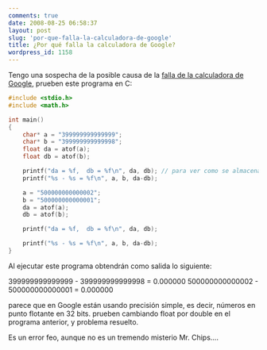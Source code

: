 ```yaml
---
comments: true
date: 2008-08-25 06:58:37
layout: post
slug: 'por-que-falla-la-calculadora-de-google'
title: ¿Por qué falla la calculadora de Google?
wordpress_id: 1158
---
```


Tengo una sospecha de la posible causa de la [falla de la calculadora de Google](http://www.fayerwayer.com/2008/08/segun-google-500000000000002-500000000000001-0/), prueben este programa en C:


```c
#include <stdio.h>
#include <math.h>

int main()
{
    char* a = "399999999999999";
    char* b = "399999999999998";
    float da = atof(a);
    float db = atof(b);

    printf("da = %f,  db = %f\n", da, db); // para ver como se almacenan los numeros
    printf("%s - %s = %f\n", a, b, da-db);

    a = "500000000000002";
    b = "500000000000001";
    da = atof(a);
    db = atof(b);

    printf("da = %f,  db = %f\n", da, db);

    printf("%s - %s = %f\n", a, b, da-db);
}
```

Al ejecutar este programa obtendrán como salida lo siguiente:

399999999999999 - 399999999999998 = 0.000000
500000000000002 - 500000000000001 = 0.000000

parece que en Google están usando precisión simple, es decir, números en punto flotante en 32 bits.
prueben cambiando float por double en el programa anterior, y problema resuelto.

Es un error feo, aunque no es un tremendo misterio Mr. Chips....
